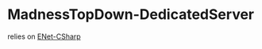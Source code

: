 # MadnessTopDown-DedicatedServer

relies on [ENet-CSharp](https://github.com/nxrighthere/ENet-CSharp)
